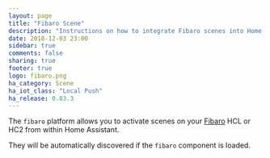 ```yaml
---
layout: page
title: "Fibaro Scene"
description: "Instructions on how to integrate Fibaro scenes into Home Assistant."
date: 2018-12-03 23:00
sidebar: true
comments: false
sharing: true
footer: true
logo: fibaro.png
ha_category: Scene
ha_iot_class: "Local Push"
ha_release: 0.83.3
---
```


The `fibaro` platform allows you to activate scenes on your [Fibaro](http://fibaro.com/) HCL or HC2 from within Home Assistant.

They will be automatically discovered if the `fibaro` component is loaded.

